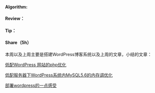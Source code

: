 #### Algorithm:

#### Review：

#### Tip：

#### Share（5h）

本周以及上周主要是搭建WordPress博客系统以及上周的文章，小结的文章：

[低配WordPress 网站的php优化](http://blog.shiyiweb.com/archives/106.html)

[低配服务器下WordPress系统内MySQL5.6的内存调优化](http://blog.shiyiweb.com/archives/109.html)

[部署wordpress的一点感受](http://blog.shiyiweb.com/archives/108.html)

